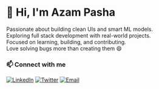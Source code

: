 # 👋 Hi, I'm Azam Pasha

Passionate about building clean UIs and smart ML models.  
Exploring full stack development with real-world projects.  
Focused on learning, building, and contributing.  
Love solving bugs more than creating them 😄  

### 📫 Connect with me

[![LinkedIn](https://img.shields.io/badge/LinkedIn-%230077B5.svg?&style=for-the-badge&logo=linkedin&logoColor=white)](https://linkedin.com/in/azam-pasha01)
[![Twitter](https://img.shields.io/badge/Twitter-%231DA1F2.svg?&style=for-the-badge&logo=twitter&logoColor=white)](https://twitter.com/)
[![Email](https://img.shields.io/badge/Email-D14836?style=for-the-badge&logo=gmail&logoColor=white)](mailto:azamp442@gmail.com)
